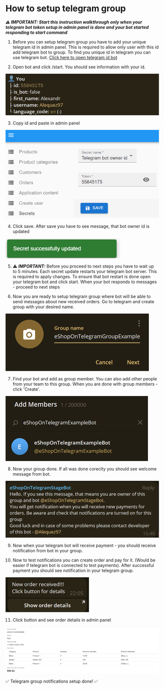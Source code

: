 # How to setup telegram group

***:warning: IMPORTANT: Start this instruction walkthrough only when your telegram bot token setup in admin panel is done and your bot started responding to start command***

1. Before you can setup telegram group you have to add your unique telegram id in admin panel. This is required to allow only user with this id add telegram bot to group. To find you unique id in telegram you can use telegram bot. [Click here to open telegram id bot](https://t.me/getidsbot)

2. Open bot and click /start. You should see information with your id.

![Telegram id bot](assets/telegram-group-setup/telegram-id-bot-info.png)

3. Copy id and paste in admin panel

![Admin panel telegram id](assets/telegram-group-setup/admin-panel-owner-telegram-id-setup.png)

4. Click save. After save you have to see message, that bot owner id is updated

![Token updated](assets/common/token-updated-successfully-message.png)

5. :warning: ***IMPORTANT:*** Before you proceed to next steps you have to wait up to 5 minutes. Each secret update restarts your telegram bot server. This is required to apply changes. To ensure that bot restart is done open your telegram bot and click start. When your bot responds to messages - proceed to next steps

6. Now you are ready to setup telegram group where bot will be able to send messages about new received orders. Go to telegram and create group with your desired name.

![Create group](assets/telegram-group-setup/telegram-group-creation.png)

7. Find your bot and add as group member. You can also add other people from your team to this group. When you are done with group members - click 'Create'.

![Search group member](assets/telegram-group-setup/group-member-search-result.png)

8. Now your group done. If all was done coreclty you should see welcome message from bot.

![Group welcome message](assets/telegram-group-setup/welcome-message-from-bot.png)

9. Now when your telegram bot will receive payment - you should receive notification from bot in your group. 

10. Now to test notifications you can create order and pay for it. (Would be easier if telegram bot is connected to test payments). After successful payment you should see notification in your telegram group.

![Group welcome message](assets/telegram-group-setup/telegram-group-order-notification.png)

11. Click button and see order details in admin panel

![Order details](assets/telegram-group-setup/admin-panel-order-details.png)

:white_check_mark: Telegram group notifications setup done! :white_check_mark: